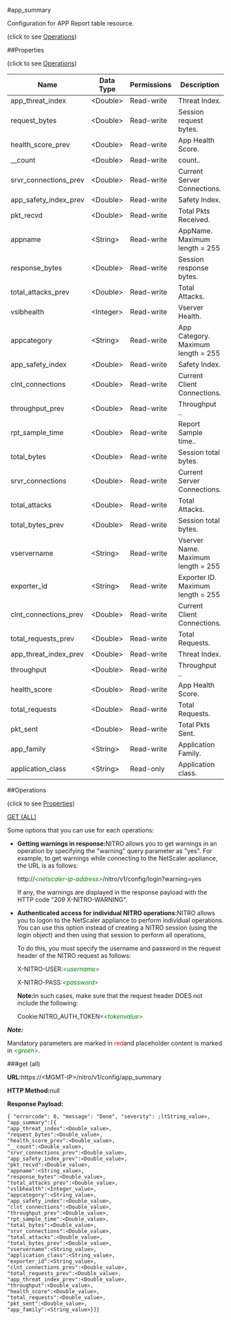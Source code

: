 #app_summary



Configuration for APP Report table resource.

<span>(click to see [Operations](#operations))</span>



##Properties 

<span>(click to see [Operations](#operations))</span>





<table><thead><tr><th>Name</th><th>Data Type</th><th>Permissions</th><th>Description</th></tr></thead><tbody><tr><td>app_threat_index</td><td>&lt;Double></td><td>Read-write</td><td>Threat Index.</td></tr><tr><td>request_bytes</td><td>&lt;Double></td><td>Read-write</td><td>Session request bytes.</td></tr><tr><td>health_score_prev</td><td>&lt;Double></td><td>Read-write</td><td>App Health Score.</td></tr><tr><td>__count</td><td>&lt;Double></td><td>Read-write</td><td>count..</td></tr><tr><td>srvr_connections_prev</td><td>&lt;Double></td><td>Read-write</td><td>Current Server Connections.</td></tr><tr><td>app_safety_index_prev</td><td>&lt;Double></td><td>Read-write</td><td>Safety Index.</td></tr><tr><td>pkt_recvd</td><td>&lt;Double></td><td>Read-write</td><td>Total Pkts Received.</td></tr><tr><td>appname</td><td>&lt;String></td><td>Read-write</td><td>AppName.<br>Maximum length = 255</td></tr><tr><td>response_bytes</td><td>&lt;Double></td><td>Read-write</td><td>Session response bytes.</td></tr><tr><td>total_attacks_prev</td><td>&lt;Double></td><td>Read-write</td><td>Total Attacks.</td></tr><tr><td>vslbhealth</td><td>&lt;Integer></td><td>Read-write</td><td>Vserver Health.</td></tr><tr><td>appcategory</td><td>&lt;String></td><td>Read-write</td><td>App Category.<br>Maximum length = 255</td></tr><tr><td>app_safety_index</td><td>&lt;Double></td><td>Read-write</td><td>Safety Index.</td></tr><tr><td>clnt_connections</td><td>&lt;Double></td><td>Read-write</td><td>Current Client Connections.</td></tr><tr><td>throughput_prev</td><td>&lt;Double></td><td>Read-write</td><td>Throughput ..</td></tr><tr><td>rpt_sample_time</td><td>&lt;Double></td><td>Read-write</td><td>Report Sample time..</td></tr><tr><td>total_bytes</td><td>&lt;Double></td><td>Read-write</td><td>Session total bytes.</td></tr><tr><td>srvr_connections</td><td>&lt;Double></td><td>Read-write</td><td>Current Server Connections.</td></tr><tr><td>total_attacks</td><td>&lt;Double></td><td>Read-write</td><td>Total Attacks.</td></tr><tr><td>total_bytes_prev</td><td>&lt;Double></td><td>Read-write</td><td>Session total bytes.</td></tr><tr><td>vservername</td><td>&lt;String></td><td>Read-write</td><td>Vserver Name.<br>Maximum length = 255</td></tr><tr><td>exporter_id</td><td>&lt;String></td><td>Read-write</td><td>Exporter ID.<br>Maximum length = 255</td></tr><tr><td>clnt_connections_prev</td><td>&lt;Double></td><td>Read-write</td><td>Current Client Connections.</td></tr><tr><td>total_requests_prev</td><td>&lt;Double></td><td>Read-write</td><td>Total Requests.</td></tr><tr><td>app_threat_index_prev</td><td>&lt;Double></td><td>Read-write</td><td>Threat Index.</td></tr><tr><td>throughput</td><td>&lt;Double></td><td>Read-write</td><td>Throughput ..</td></tr><tr><td>health_score</td><td>&lt;Double></td><td>Read-write</td><td>App Health Score.</td></tr><tr><td>total_requests</td><td>&lt;Double></td><td>Read-write</td><td>Total Requests.</td></tr><tr><td>pkt_sent</td><td>&lt;Double></td><td>Read-write</td><td>Total Pkts Sent.</td></tr><tr><td>app_family</td><td>&lt;String></td><td>Read-write</td><td>Application Family.</td></tr><tr><td>application_class</td><td>&lt;String></td><td>Read-only</td><td>Application class.</td></tr></tbody></table>

##Operations 

<span>(click to see [Properties](#properties))</span>





[GET (ALL)](#get-all)





Some options that you can use for each operations:

<ul><li><p><b>Getting warnings in response:</b>NITRO allows you to get warnings in an operation by specifying the "warning" query parameter as "yes". For example, to get warnings while connecting to the NetScaler appliance, the URL is as follows:</p><p>http://<span style="color:green;font-style:italic;">&lt;netscaler-ip-address&gt;</span>/nitro/v1/config/login?warning=yes</p><p>If any, the warnings are displayed in the response payload with the HTTP code "209 X-NITRO-WARNING".</p></li><li><p><b>Authenticated access for individual NITRO operations:</b>NITRO allows you to logon to the NetScaler appliance to perform individual operations. You can use this option instead of creating a NITRO session (using the login object) and then using that session to perform all operations,</p><p>To do this, you must specify the username and password in the request header of the NITRO request as follows:</p><p>X-NITRO-USER:<span style="color:green;font-style:italic;">&lt;username&gt;</span></p><p>X-NITRO-PASS:<span style="color:green;font-style:italic;">&lt;password&gt;</span></p><p><b>Note:</b>In such cases, make sure that the request header DOES not include the following:</p><p>Cookie:NITRO_AUTH_TOKEN=<span style="color:green;font-style:italic;">&lt;tokenvalue&gt;</span></p></li></ul>







***Note:*** 

Mandatory parameters are marked in <span style="color:#FF0000;">red</span>and placeholder content is marked in <span style="color:green;font-style:italic">&lt;green&gt;</span>.



###get (all)







<b>URL:</b>https://&lt;MGMT-IP&gt;/nitro/v1/config/app_summary

<b>HTTP Method:</b>null

<b>Response Payload: </b>
```
{ "errorcode": 0, "message": "Done", "severity": ;ltString_value>, "app_summary":[{
"app_threat_index":<Double_value>,
"request_bytes":<Double_value>,
"health_score_prev":<Double_value>,
"__count":<Double_value>,
"srvr_connections_prev":<Double_value>,
"app_safety_index_prev":<Double_value>,
"pkt_recvd":<Double_value>,
"appname":<String_value>,
"response_bytes":<Double_value>,
"total_attacks_prev":<Double_value>,
"vslbhealth":<Integer_value>,
"appcategory":<String_value>,
"app_safety_index":<Double_value>,
"clnt_connections":<Double_value>,
"throughput_prev":<Double_value>,
"rpt_sample_time":<Double_value>,
"total_bytes":<Double_value>,
"srvr_connections":<Double_value>,
"total_attacks":<Double_value>,
"total_bytes_prev":<Double_value>,
"vservername":<String_value>,
"application_class":<String_value>,
"exporter_id":<String_value>,
"clnt_connections_prev":<Double_value>,
"total_requests_prev":<Double_value>,
"app_threat_index_prev":<Double_value>,
"throughput":<Double_value>,
"health_score":<Double_value>,
"total_requests":<Double_value>,
"pkt_sent":<Double_value>,
"app_family":<String_value>}]}
```







